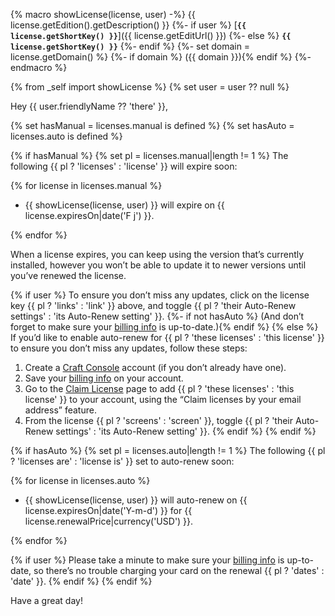 {% macro showLicense(license, user) -%}
    {{ license.getEdition().getDescription() }}
    {%- if user %} [**`{{ license.getShortKey() }}`**]({{ license.getEditUrl() }})
    {%- else %} **`{{ license.getShortKey() }}`**
    {%- endif %}
    {%- set domain = license.getDomain() %}
    {%- if domain %} ({{ domain }}){% endif %}
{%- endmacro %}

{% from _self import showLicense %}
{% set user = user ?? null %}

Hey {{ user.friendlyName ?? 'there' }},

{% set hasManual = licenses.manual is defined %}
{% set hasAuto = licenses.auto is defined %}

{% if hasManual %}
{% set pl = licenses.manual|length != 1 %}
The following {{ pl ? 'licenses' : 'license' }} will expire soon:

{% for license in licenses.manual %}
- {{ showLicense(license, user) }} will expire on {{ license.expiresOn|date('F j') }}.

{% endfor %}

When a license expires, you can keep using the version that’s currently installed, however you won’t be able to update it to newer versions until you’ve renewed the license.

{% if user %}
To ensure you don’t miss any updates, click on the license key {{ pl ? 'links' : 'link' }} above, and toggle {{ pl ? 'their Auto-Renew settings' : 'its Auto-Renew setting' }}.
{%- if not hasAuto %} (And don’t forget to make sure your [billing info] is up-to-date.){% endif %}
{% else %}
If you’d like to enable auto-renew for {{ pl ? 'these licenses' : 'this license' }} to ensure you don’t miss any updates, follow these steps:

1. Create a [Craft Console](https://console.craftcms.com) account (if you don’t already have one).
2. Save your [billing info] on your account.
3. Go to the [Claim License](https://console.craftcms.com/licenses/claim) page to add {{ pl ? 'these licenses' : 'this license' }} to your account, using the “Claim licenses by your email address” feature.
4. From the license {{ pl ? 'screens' : 'screen' }}, toggle {{ pl ? 'their Auto-Renew settings' : 'its Auto-Renew setting' }}.
{% endif %}
{% endif %}

{% if hasAuto %}
{% set pl = licenses.auto|length != 1 %}
The following {{ pl ? 'licenses are' : 'license is' }} set to auto-renew soon:

{% for license in licenses.auto %}
- {{ showLicense(license, user) }} will auto-renew on {{ license.expiresOn|date('Y-m-d') }} for {{ license.renewalPrice|currency('USD') }}.

{% endfor %}

{% if user %}
Please take a minute to make sure your [billing info] is up-to-date, so there’s no trouble charging your card on the renewal {{ pl ? 'dates' : 'date' }}.
{% endif %}
{% endif %}

Have a great day!

[billing info]: https://console.craftcms.com/account/billing
